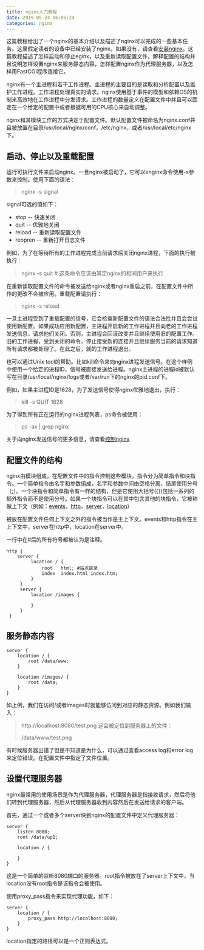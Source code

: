 ```yaml
---
title: nginx入门教程
date: 2019-05-24 16:05:24
categories: nginx
---
```


这篇教程给出了一个nginx的基本介绍以及描述了nginx可以完成的一些基本任务。这里假定读者的设备中已经安装了nginx。如果没有，请查看[安装nginx](http://nginx.org/en/docs/install.html)。这篇教程描述了怎样启动和停止eginx，以及重新读取配置文件，解释配置的结构并且说明怎样设置nginx来服务静态内容，怎样配置nginx作为代理服务器，以及怎样用FastCGI程序连接它。

nginx有一个主进程和若干工作进程。主进程的主要目的是读取和分析配置以及维护工作进程。工作进程处理真实的请求。nginx使用基于事件的模型和依赖OS的机制来高效地在工作进程中分发请求。工作进程的数量定义在配置文件中并且可以固定在一个给定的配置中或者根据可用的CPU核心来自动调整。

nginx和其模块工作的方式决定于配置文件。默认配置文件被命名为nginx.conf并且被放置在目录/usr/local/nginx/conf，/etc/nginx，或者/usr/local/etc/nginx下。

## 启动、停止以及重载配置

运行可执行文件来启动nginx。一旦nginx被启动了，它可以enginx命令使用-s参数来控制。使用下面的语法：

> nginx -s signal

signal可选的值如下：

* stop -- 快速关闭
* quit -- 优雅地关闭
* reload -- 重新读取配置文件
* reopren -- 重新打开日志文件

例如，为了在等待所有的工作进程完成当前请求后关闭nginx进程，下面的执行被执行：

> nginx -s quit    # 这条命令应该由其定nginx的相同用户来执行

在重新读取配置文件的命令被发送给nginx或者nginx重启之前，在配置文件中所作的更改不会被应用。重载配置请执行：

> nginx -s reload

一旦主进程受到了重载配置的信号，它会检查新配置文件的语法合法性并且会尝试使用新配置。如果成功应用新配置，主进程开启新的工作进程并且向老的工作进程发送信息，请求他们关闭。否则，主进程会回滚改变并且继续使用旧的配置工作。旧的工作进程，受到关闭的命令，停止接受新的连接并且继续服务当前的请求知道所有请求都被处理了。在此之后，就的工作进程退出。

也可以通过Unix tool的帮助。比如kill命令来向nginx进程发送信号。在这个样例中使用一个给定的进程ID，信号被直接发送给进程。nginx主进程的进程id被默认写在目录/usr/local/nginx/logs或者/var/run下的nginx的pid.conf下。

例如，如果主进程ID是1628，为了发送信号使得nginx优雅地退出，执行：

> kill -s QUIT 1628

为了得到所有正在运行的nginx进程列表，ps命令被使用：

> ps -ax | grep nginx

关于向nginx发送信号的更多信息，请查看[控制nginx](http://nginx.org/en/docs/control.html)

## 配置文件的结构

nginx由模块组成，在配置文件中的指令控制这些模块。指令分为简单指令和块指令。一个简单指令由名字和参数组成，名字和参数中间由空格分离，结尾使用分号（;）。一个块指令和简单指令有一样的结构，但是它使用大括号({})包括一系列的额外指令而不是使用分号。如果一个块指令可以在其中包含其他的块指令，它被称做上下文（例如：[events](http://nginx.org/en/docs/ngx_core_module.html#events)，[http](http://nginx.org/en/docs/http/ngx_http_core_module.html#http)，[server](http://nginx.org/en/docs/http/ngx_http_core_module.html#server)，[location](http://nginx.org/en/docs/http/ngx_http_core_module.html#location)）

被放在配置文件任何上下文之外的指令被当作是主上下文。events和http指令在主上下文中，server在http中，location在server中。

一行中在#后的所有符号都被认为是注释。

```
http {
    server {
         location / {
             root   html; #站点目录
             index  index.html index.htm;
         }
     }
     server {
         location /images {
         	
         }
     }
 }
```

## 服务静态内容

```
server {
    location / {
        root /data/www;
    }

    location /images/ {
        root /data;
    }
}
```

如上例，我们在访问/或者images时就能够访问到对应的静态资源。例如我们输入：

> http://localhost:8080/test.png 这会被定位到服务器上的文件：
>
> /data/www/test.png

有时候服务器出错了但是不知道是为什么，可以通过查看access log和error log来定位错误。在配置文件中指定了文件位置。

## 设置代理服务器

nginx最常用的使用场景是作为代理服务器，代理服务器是指接收请求，然后将他们转到代理服务器，然后从代理服务器收到内容然后在发送给请求的客户端。

首先，通过一个或者多个server块到nginx的配置文件中定义代理服务器：

```
server {
    listen 8080;
    root /data/up1;
    
    location / {
    
    }
}
```

这是一个简单的监听8080端口的服务器。root指令被放在了server上下文中，当location没有root指令是该指令会被使用。

使用proxy_pass指令来实现代理功能，如下：

```
server {
    location / {
    	proxy_pass http://localhost:8080;
    }
}
```

location指定的路径可以是一个正则表达式。